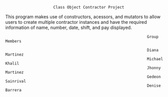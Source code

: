                          Class Object Contractor Project


  This program makes use of constructors, acessors, and mutators to allow users to create multiple contractor instances and have the required information of name, number, date, shift, and pay displayed.



                                                                  Group Members

                                                                  Diana Martinez
                                                                  Michael Khalil
                                                                  Jhonny Martinez
                                                                  Gedeon Sainrival
                                                                  Denise Barrera
